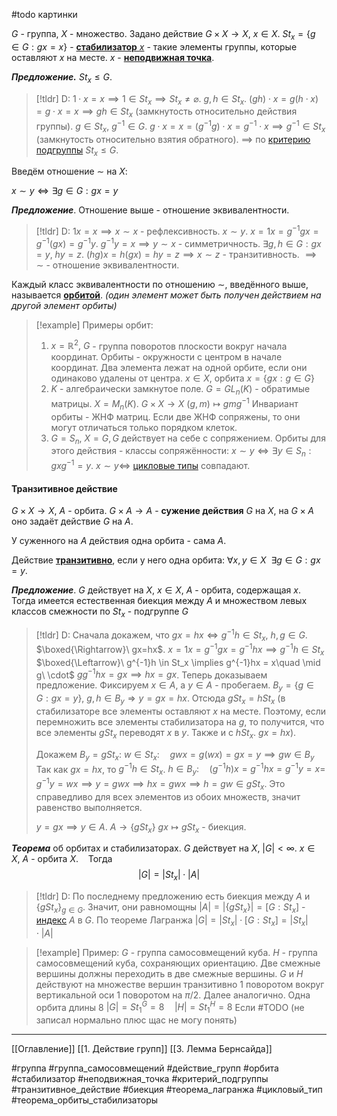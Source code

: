 #todo картинки

$G$ - группа, $X$ - множество.
Задано действие $G \times X \to X,\ x \in X$.
$St_x = \{g \in G: gx = x\}$ - <ins>**стабилизатор** $x$</ins> - такие элементы группы, которые оставляют $x$ на месте.
$x$ - <ins>**неподвижная точка**</ins>.

***Предложение.*** $St_x \le G$.
>[!tldr] D:
>$1\cdot x = x \implies 1 \in St_x \implies St_x \neq \varnothing$.
>$g,h \in St_x$.
>$(gh)\cdot x = g(h\cdot x) = g\cdot x = x \implies gh \in St_x$ (замкнутость относительно действия группы).
>$g \in St_x,\ g^{-1} \in G$.
>$g\cdot x=x = (g^{-1}g)\cdot x =g^{-1}\cdot x \implies g^{-1} \in St_x$ (замкнутость относительно взятия обратного).
>$\implies$ по [критерию подгруппы](obsidian://open?vault=algebra%203&file=%D0%A2%D0%B5%D0%BE%D1%80%D0%B8%D1%8F%20%D0%B3%D1%80%D1%83%D0%BF%D0%BF%2F3.%20%D0%9F%D0%BE%D0%B4%D0%B3%D1%80%D1%83%D0%BF%D0%BF%D1%8B) $St_x \le G$.

Введём отношение $\sim$ на $X$:

$x\sim y \iff \exists g \in G: gx = y$

***Предложение***. Отношение выше - отношение эквивалентности.
>[!tldr] D:
>$1x = x \implies x \sim x$ - рефлексивность.
>$x \sim y$.
> $x = 1x = g^{-1}gx = g^{-1}(gx) = g^{-1}y$.
>$g^{-1}y = x \implies y \sim x$ - симметричность.
>$\exists g,h \in G: gx=y,\ hy=z$.
>$(hg)x = h(gx) = hy = z \implies x \sim z$ - транзитивность.
>$\implies \sim$ - отношение эквивалентности.

Каждый класс эквивалентности по отношению $\sim$, введённого выше, называется <ins>**орбитой**</ins>. *(один элемент может быть получен действием на другой элемент орбиты)*
>[!example] Примеры орбит:
>1. $x = \mathbb{R}^2,\ G$ - группа поворотов плоскости вокруг начала координат. Орбиты - окружности с центром в начале координат. Два элемента лежат на одной орбите, если они одинаково удалены от центра.
>   $x \in X$, орбита $x = \{gx:g \in G\}$
>2. $K$ - алгебраически замкнутое поле. 
>   $G = GL_n(K)$ - обратимые матрицы.
>   $X = M_n(K)$.
>   $G\times X \to X$
>   $(g,m) \mapsto gmg^{-1}$
>   Инвариант орбиты - ЖНФ матриц. Если две ЖНФ сопряжены, то они могут отличаться только порядком клеток.
>3. $G = S_n,\ X = G, G$ действует на себе с сопряжением.
>   Орбиты для этого действия - классы сопряжённости:
>   $x \sim y \iff \exists y \in S_n: gxg^{-1} = y$.
>   $x \sim y\iff$ [цикловые типы](obsidian://open?vault=algebra%203&file=%D0%A2%D0%B5%D0%BE%D1%80%D0%B8%D1%8F%20%D0%B3%D1%80%D1%83%D0%BF%D0%BF%2F8.%20%D0%A1%D0%B8%D0%BC%D0%BC%D0%B5%D1%82%D1%80%D0%B8%D1%87%D0%B5%D1%81%D0%BA%D0%B8%D0%B5%20%D0%B3%D1%80%D1%83%D0%BF%D0%BF%D1%8B) совпадают.

#### Транзитивное действие
 $G \times X \to X,\ A$ - орбита.
 $G\times A \to A$ - **сужение действия** $G$ на $X$, на $G \times A$ оно задаёт действие $G$ на $A$.
 
У суженного на $A$ действия одна орбита - сама $A$.

Действие <ins>**транзитивно**</ins>, если у него одна орбита: $\forall x, y \in X\ \ \exists g \in G: gx=y$.

***Предложение***. $G$ действует на $X,\ x \in X,\ A$ - орбита, содержащая $x$. Тогда имеется естественная биекция между $A$ и множеством левых классов смежности по $St_x$ - подгруппе $G$
>[!tldr] D:
>Сначала докажем, что $gx=hx\iff g^{-1}h \in St_x,\ h,g \in G$.
>$\boxed{\Rightarrow}\ gx=hx$. $x = 1x = g^{-1}gx = g^{-1}hx \implies g^{-1}h \in St_x$
>$\boxed{\Leftarrow}\ g^{-1}h \in St_x \implies g^{-1}hx = x\quad \mid g\ \cdot$
>$gg^{-1}hx=gx \implies hx = gx$.
>Теперь доказываем предложение. Фиксируем $x \in A$, а $y \in A$ - пробегаем.
>$B_y =\{g \in G: gx= y\}, \ g,h \in B_y \Rightarrow y=gx=hx$.
>Отсюда $g St_x = h St_x$ (в стабилизаторе все элементы оставляют $x$ на месте. Поэтому, если перемножить все элементы стабилизатора на $g$, то получится, что все элементы $gSt_x$ переводят $x$ в $y$. Также и с $hSt_x$. $gx=hx$). 
>
>Докажем $B_y = gSt_x$:
>$w \in St_x: \quad gwx = g(wx) = gx = y \implies gw \in B_y$
>Так как $gx=hx$, то $g^{-1}h \in St_x$.
>$h \in B_y: \quad (g^{-1}h)x = g^{-1}hx = g^{-1}y = x =$ 
>$g^{-1}y = wx \implies y = gwx\implies hx = gwx \implies h = gw \in gSt_x$. 
>Это справедливо для всех элементов из обоих множеств, значит равенство выполняется.
>
>$y = gx \implies y \in A$.
>$A \to \{gSt_x\}$
>$gx \mapsto gSt_x$ - биекция.
>

***Теорема*** об орбитах и стабилизаторах. $G$ действует на $X$, $|G| < \infty$. $x \in X,\ A$ - орбита $X$.
&nbsp;&nbsp; Тогда $$|G| = |St_x|\cdot|A|$$
>[!tldr] D:
>По последнему предложению есть биекция между $A$ и $\{gSt_x\}_{g \in G}$.
>Значит, они равномощны $|A| = |\{gSt_x\}| = [G:St_x]$ - [индекс](obsidian://open?vault=algebra%203&file=%D0%A2%D0%B5%D0%BE%D1%80%D0%B8%D1%8F%20%D0%B3%D1%80%D1%83%D0%BF%D0%BF%2F7.%20%D0%A2%D0%B5%D0%BE%D1%80%D0%B5%D0%BC%D0%B0%20%D0%9B%D0%B0%D0%B3%D1%80%D0%B0%D0%BD%D0%B6%D0%B0) $A$ в $G$.
>По теореме Лагранжа $|G| = |St_x|\cdot[G:St_x] = |St_x|\cdot|A|$

>[!example] Пример:
>$G$ - группа самосовмещений куба. $H$ - группа самосовмещений куба, сохраняющих ориентацию.
>Две смежные вершины должны переходить в две смежные вершины. $G$ и $H$ действуют на множестве вершин транзитивно
>1 поворотом вокруг вертикальной оси
>1 поворотом на $\pi/2$. Далее аналогично.
>Одна орбита длины 8 $|G| = St^G_{1} = 8\quad |H| = St^H_{1} = 8$
>Если #TODO (не записал нормально плюс щас не могу понять)


---
[[Оглавление]]
[[1. Действие групп]]
[[3. Лемма Бернсайда]]

#группа 
#группа_самосовмещений 
#действие_групп 
#орбита
#стабилизатор
#неподвижная_точка 
#критерий_подгруппы 
#транзитивное_действие
#биекция 
#теорема_лагранжа
#цикловый_тип 
#теорема_орбиты_стабилизаторы
